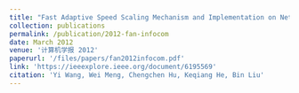 ```yaml
---
title: "Fast Adaptive Speed Scaling Mechanism and Implementation on NetFPGA Platform"
collection: publications
permalink: /publication/2012-fan-infocom
date: March 2012
venue: '计算机学报 2012'
paperurl: '/files/papers/fan2012infocom.pdf'
link: 'https://ieeexplore.ieee.org/document/6195569'
citation: 'Yi Wang, Wei Meng, Chengchen Hu, Keqiang He, Bin Liu'
---
```


